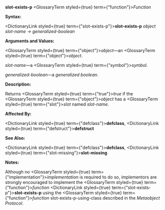 **slot-exists-p** <GlossaryTerm styled={true} term={"function"}><i>Function</i></GlossaryTerm> 



**Syntax:** 



<DictionaryLink styled={true} term={"slot-exists-p"}><b>slot-exists-p</b></DictionaryLink> *object slot-name → generalized-boolean* 



**Arguments and Values:** 



<GlossaryTerm styled={true} term={"object"}><i>object</i></GlossaryTerm>—an <GlossaryTerm styled={true} term={"object"}><i>object</i></GlossaryTerm>. 



*slot-name*—a <GlossaryTerm styled={true} term={"symbol"}><i>symbol</i></GlossaryTerm>. 



*generalized-boolean*—a *generalized boolean*. 



**Description:** 



Returns <GlossaryTerm styled={true} term={"true"}><i>true</i></GlossaryTerm> if the <GlossaryTerm styled={true} term={"object"}><i>object</i></GlossaryTerm> has a <GlossaryTerm styled={true} term={"slot"}><i>slot</i></GlossaryTerm> named *slot-name*. 



**Affected By:** 



<DictionaryLink styled={true} term={"defclass"}><b>defclass</b></DictionaryLink>, <DictionaryLink styled={true} term={"defstruct"}><b>defstruct</b></DictionaryLink> 



**See Also:** 



<DictionaryLink styled={true} term={"defclass"}><b>defclass</b></DictionaryLink>, <DictionaryLink styled={true} term={"slot-missing"}><b>slot-missing</b></DictionaryLink> 



**Notes:** 



Although no <GlossaryTerm styled={true} term={"implementation"}><i>implementation</i></GlossaryTerm> is required to do so, implementors are strongly encouraged to implement the <GlossaryTerm styled={true} term={"function"}><i>function</i></GlossaryTerm> <DictionaryLink styled={true} term={"slot-exists-p"}><b>slot-exists-p</b></DictionaryLink> using the <GlossaryTerm styled={true} term={"function"}><i>function</i></GlossaryTerm> slot-exists-p-using-class described in the *Metaobject Protocol*. 







 



 




